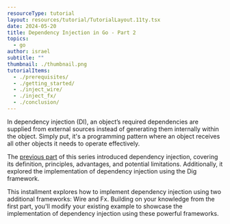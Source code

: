```yaml
---
resourceType: tutorial
layout: resources/tutorial/TutorialLayout.11ty.tsx
date: 2024-05-20
title: Dependency Injection in Go - Part 2
topics:
  - go
author: israel
subtitle: ""
thumbnail: ./thumbnail.png
tutorialItems:
  - ./prerequisites/
  - ./getting_started/
  - ./inject_wire/
  - ./inject_fx/
  - ./conclusion/
---
```


In dependency injection (DI), an object’s required dependencies are supplied from external sources instead of generating them internally within the object. Simply put, it's a programming pattern where an object receives all other objects it needs to operate effectively.

The [previous part](../dependency_injection_part_one/) of this series introduced dependency injection, covering its definition, principles, advantages, and potential limitations. Additionally, it explored the implementation of dependency injection using the Dig framework.

This installment explores how to implement dependency injection using two additional frameworks: Wire and Fx. Building on your knowledge from the first part, you'll modify your existing example to showcase the implementation of dependency injection using these powerful frameworks.
